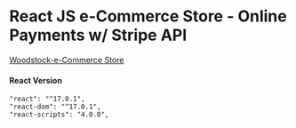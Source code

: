 <h1>React JS e-Commerce Store - Online Payments w/ Stripe API</h1>
<a href="https://codatrix-woodstock.netlify.app/" target="_blank">Woodstock-e-Commerce Store</a>


#### React Version

```
"react": "^17.0.1",
"react-dom": "^17.0.1",
"react-scripts": "4.0.0",
```

